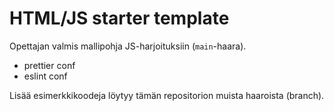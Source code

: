 # HTML/JS starter template

Opettajan valmis mallipohja JS-harjoituksiin (`main`-haara).

- prettier conf
- eslint conf

Lisää esimerkkikoodeja löytyy tämän repositorion muista haaroista (branch).
